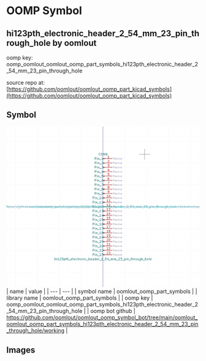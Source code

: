 # OOMP Symbol  
## hi123pth_electronic_header_2_54_mm_23_pin_through_hole  by oomlout  
  
oomp key: oomp_oomlout_oomlout_oomp_part_symbols_hi123pth_electronic_header_2_54_mm_23_pin_through_hole  
  
source repo at: [https://github.com/oomlout/oomlout_oomp_part_kicad_symbols](https://github.com/oomlout/oomlout_oomp_part_kicad_symbols)  
## Symbol  
  
[![working.png](working_600.png)](working.png)  
| name | value | 
| --- | --- | 
| symbol name | oomlout_oomp_part_symbols | 
| library name | oomlout_oomp_part_symbols | 
| oomp key | oomp_oomlout_oomlout_oomp_part_symbols_hi123pth_electronic_header_2_54_mm_23_pin_through_hole | 
| oomp bot github | https://github.com/oomlout/oomlout_oomp_symbol_bot/tree/main/oomlout_oomlout_oomp_part_symbols_hi123pth_electronic_header_2_54_mm_23_pin_through_hole/working | 
## Images  

